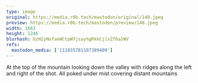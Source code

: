 ```yaml
---
type: image
original: https://media.r0b.tech/mastodon/original/148.jpeg
preview: https://media.r0b.tech/mastodon/preview/148.jpeg
width: 1663
height: 1246
blurhash: UzH2yNofaeWCtpWYjsay%gRkkCj[xZf6a}WV
refs:
  mastodon_media: ['111035781107389409']
---
```


At the top of the mountain looking down the valley with ridges along the left and right of the shot. All poked under mist covering distant mountains

